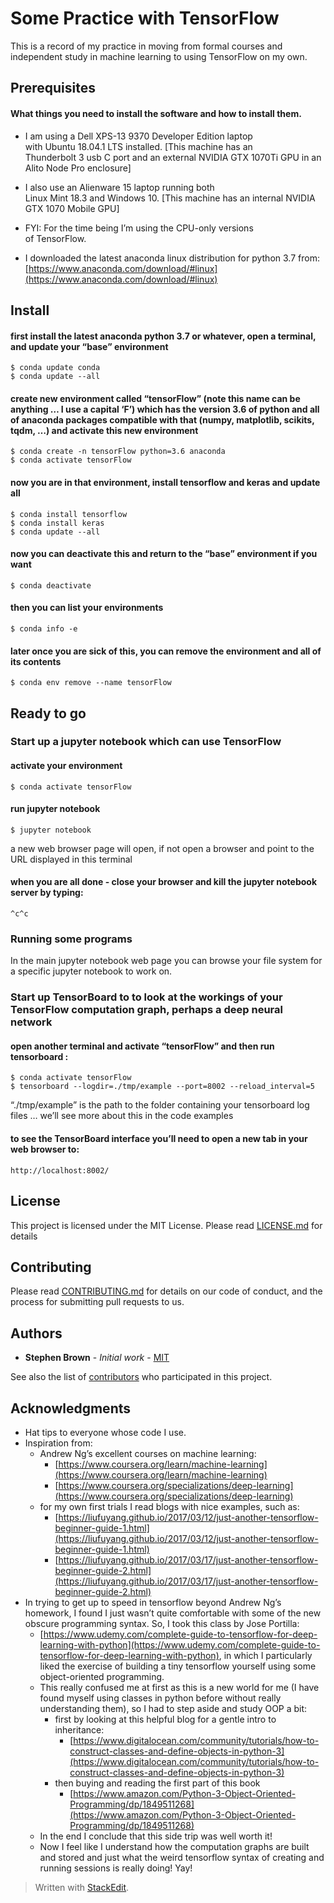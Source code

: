# Some Practice with TensorFlow

This is a record of my practice in moving from formal courses and independent study in machine learning to using TensorFlow on my own.

## Prerequisites

#### What things you need to install the software and how to install them.

*   I am using a Dell XPS-13 9370 Developer Edition laptop  
    with Ubuntu 18.04.1 LTS installed. [This machine has an  
    Thunderbolt 3 usb C port and an external NVIDIA GTX 1070Ti
    GPU in an Alito Node Pro enclosure]

*   I also use an Alienware 15 laptop running both  
    Linux Mint 18.3 and Windows 10. [This machine has an internal
    NVIDIA GTX 1070 Mobile GPU]

*   FYI: For the time being I’m using the CPU-only versions  
    of TensorFlow.

*   I downloaded the latest anaconda linux distribution for python 3.7 from: [https://www.anaconda.com/download/#linux](https://www.anaconda.com/download/#linux)

## Install

#### first install the latest anaconda python 3.7 or whatever, open a terminal, and update your “base” environment

    $ conda update conda
    $ conda update --all

#### create new environment called “tensorFlow” (note this name can be anything … I use a capital ‘F’) which has the version 3.6 of python and all of anaconda packages compatible with that (numpy, matplotlib, scikits, tqdm, …) and activate this new environment

    $ conda create -n tensorFlow python=3.6 anaconda
    $ conda activate tensorFlow

#### now you are in that environment, install tensorflow and keras and update all

    $ conda install tensorflow
    $ conda install keras
    $ conda update --all

#### now you can deactivate this and return to the “base” environment if you want

    $ conda deactivate

#### then you can list your environments

    $ conda info -e

#### later once you are sick of this, you can remove the environment and all of its contents

    $ conda env remove --name tensorFlow

## Ready to go

### Start up a jupyter notebook which can use TensorFlow

#### activate your environment

    $ conda activate tensorFlow

#### run jupyter notebook

    $ jupyter notebook

a new web browser page will open, if not open a browser and point to the URL displayed in this terminal

#### when you are all done - close your browser and kill the jupyter notebook server by typing:

    ^c^c

### Running some programs

In the main jupyter notebook web page you can browse your file system for a specific jupyter notebook to work on.

### Start up TensorBoard to to look at the workings of your TensorFlow computation graph, perhaps a deep neural network

#### open another terminal and activate “tensorFlow” and then run tensorboard :

    $ conda activate tensorFlow
    $ tensorboard --logdir=./tmp/example --port=8002 --reload_interval=5

“./tmp/example” is the path to the folder containing your tensorboard log files … we’ll see more about this in the code examples

#### to see the TensorBoard interface you’ll need to open a new tab in your web browser to:

    http://localhost:8002/

## License

This project is licensed under the MIT License. Please read [LICENSE.md](LICENSE.md) for details

## Contributing

Please read [CONTRIBUTING.md](CONTRIBUTING.md) for details on our code of conduct, and the process for submitting pull requests to us.

## Authors

*   **Stephen Brown** - _Initial work_ - [MIT](https://erlweb.mit.edu/users/srbrownmitedu)

See also the list of [contributors](CONTRIBUTORS.md) who participated in this project.

## Acknowledgments

*   Hat tips to everyone whose code I use.
*   Inspiration from:
    *   Andrew Ng’s excellent courses on machine learning:
        *   [https://www.coursera.org/learn/machine-learning](https://www.coursera.org/learn/machine-learning)
        *   [https://www.coursera.org/specializations/deep-learning](https://www.coursera.org/specializations/deep-learning)
    *   for my own first trials I read blogs with nice examples, such as:
        *   [https://liufuyang.github.io/2017/03/12/just-another-tensorflow-beginner-guide-1.html](https://liufuyang.github.io/2017/03/12/just-another-tensorflow-beginner-guide-1.html)
        *   [https://liufuyang.github.io/2017/03/17/just-another-tensorflow-beginner-guide-2.html](https://liufuyang.github.io/2017/03/17/just-another-tensorflow-beginner-guide-2.html)
*   In trying to get up to speed in tensorflow beyond Andrew Ng’s homework, I found I just wasn’t quite comfortable with some of the new obscure programming syntax. So, I took this class by Jose Portilla:
    *   [https://www.udemy.com/complete-guide-to-tensorflow-for-deep-learning-with-python](https://www.udemy.com/complete-guide-to-tensorflow-for-deep-learning-with-python), in which I particularly liked the exercise of building a tiny tensorflow yourself using some object-oriented programming.
    *   This really confused me at first as this is a new world for me (I have found myself using classes in python before without really understanding them), so I had to step aside and study OOP a bit:
        *   first by looking at this helpful blog for a gentle intro to inheritance:
            *   [https://www.digitalocean.com/community/tutorials/how-to-construct-classes-and-define-objects-in-python-3](https://www.digitalocean.com/community/tutorials/how-to-construct-classes-and-define-objects-in-python-3)
        *   then buying and reading the first part of this book
            *   [https://www.amazon.com/Python-3-Object-Oriented-Programming/dp/1849511268](https://www.amazon.com/Python-3-Object-Oriented-Programming/dp/1849511268)
    *   In the end I conclude that this side trip was well worth it!
    *   Now I feel like I understand how the computation graphs are built and stored and just what the weird tensorflow syntax of creating and running sessions is really doing! Yay!

> Written with [StackEdit](https://stackedit.io/).

